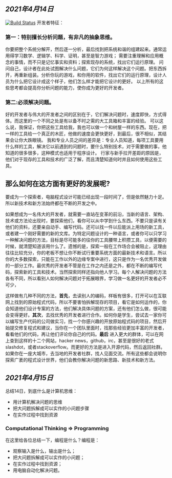 ## _2021年4月14日_
[![Build Status](https://travis-ci.org/joemccann/dillinger.svg?branch=master)](https://travis-ci.org/joemccann/dillinger)
开发者特征：

### 第一：特别擅长分析问题，有非凡的抽象思维。
你要把整个系统分解开，然后逐一分析，最后找到把系统和谐的组建起来。通常运用得学习数学、逻辑学、科学、证明，甚至是智力游戏；
需要注重理解和应用概念的事情，而不只是记忆事实和资料；探索现存的系统，找出它们运行原理。
问问自己，设计者在此处试图解决什么问题，它们为何这样解决这个问题。把东西拆开，再重新组装。分析你玩的游戏，和你用的软件，找出它们的运行原理，设计人员为什么把它设计成这个样子，他们怎么样才能把它设计的更好。
以上所有的这些思考都会提高你分析问题的能力，使你成为更好的开发者。

### 第二:必须解决问题。
好的开发者与伟大的开发者之间的区别在于，它们解决问题时，速度即快，方式得体。而这里的一个不同之处是有以备不时之需的大工具箱和丰富的经验。
可以这么说，我保证，你把这些工具给我，我也可以做一个和树屋一样的东西。现在，把一样的工具给一个真正的木匠，他做的速度会更快更好，到最后，很不相似，其结果会让你大跌眼镜。
我和专业人员之间的差异是：专业人员知道，每项工具要用什么样的工具，解决它以前遇到的问题时，要什么特别技术，对于需要做的事，他知道的很多很多，这种模式也适用于程序设计。
行家与新手拉开差距的原因是，他们对于现存的工具和技术的广泛了解，而且清楚知道何时并且如何使用这些工具。

## 那么如何在这方面有更好的发展呢? 
要成为一个探索者，电脑程式设计可能已经出现一段时间了，但是依然魅力十足。 所以新技术和新方法始终都在不断的开发之中。

如果想成为一名伟大的开发者，就需要一直站在变革的前沿，当新的语言、架构、技术或方法论出现时，要探索他们，看你可以从中学到什么东西。不要只是读有关他们的资料，还要亲自动手、编写代码。还可以找一件以后能派上用场的新工具，或者建一个刚好需要的新的文库。为特定问题设计的一种语言，或者你可以只学习一种解决问题的方法，目标是尽可能多的往你的工具腰带上积攒工具，以便需要的时候，就清楚知道该用什么了。遗憾的是，探索一般在工作场合会被阻止，这理由往往比较充分，你的老板不想让你不断试行重要系统方面的最新技术和语言。所以你的大多数探索，只能在工作以外的边缘专案中进行，这只是作为一名优秀开发做的一部分工作。最优秀的开发者不管是在工作之内还是之外，都在不断的编写代码，探索新的工具和技术。当然探索同样还指向他人学习。每个人解决问题的方法各有不同，所以看别人如何解决问题对于拓展眼界，学习做一名更好的开发者必不可少，

这样做有几种不同的方法，**首先**，去读别人的编码，样板有很多，打开可以在互联网上找到的原始程式代码，所以不要害怕拆解现存的项目，看它是如何运作的，你会知道他们设计专案的方法，他们解决具体问题的方案，还有他们怎么做，很可能会变得更好。**其次**，去找优秀的开发者进行合作。如何你是学生，尝试去一家你可以编写生产代码的公司做实习，找一个你感兴趣的开放原始程式码的项目，然后开始提交修复程式和建议，当你在一个团队里面时，找那些经验更加丰富的开发者，看看他们的代码，再让他们评论你自己的代码。**最后** 进入更大的群体，可以在网上查到这样的十二个网站，hacker news，github，irc，甚至是很好的老式slashdot，或者stackoverflow。而更好的方法是进入开源代码，然后返回社群。如果你在一座大城市，去当地的开发者社群，找人见面交流。所有这些都会说明你探索广袤的程式设计世界，他们会教你解决问题的新思路、新技术和新方法。

## _2021年4月15日_
总结14日，到底什么是计算机思维：
- 用计算机解决问题的思维
- 把大问题拆解成可以实作的小问题步骤
- 在实作过程中找到资源
### Computational Thinking => Programming
在这里给各位总结一下，编程是什么？编程是：

- 观察输入是什么，输出是什么；
- 把大问题拆解成可以实作的小问题；
- 在实作过程中找到资源；
- 用电脑自动化解决问题。
